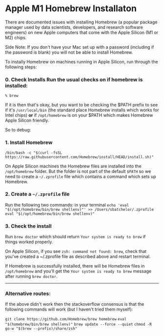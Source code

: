 # Apple M1 Homebrew Installaton 

There are documented issues with installing Homebrew (a popular package manager used by data scientists, developers, and research software engineers) on new Apple computers that come with the Apple Silicon (M1 or M2) chips. 

Side Note: If you don't have your Mac set up with a password (including if the password is blank) you will not be able to install Homebrew.

To instally Homebrew on machines running in Apple Silicon, run through the following steps:

### 0. Check Installs Run the usual checks on if homebrew is installed:

`% brew`

If it is then that's okay, but you want to be checking the $PATH prefix to see if it's `/usr/local/bin` (the standard place Homebrew installs which works for Intel chips) **or** if `/opt/homebrew` is on your $PATH which makes Homebrew Apple Silicon friendly. 

So to debug:

### 1. Install Homebrew
`/bin/bash -c "$(curl -fsSL https://raw.githubusercontent.com/Homebrew/install/HEAD/install.sh)"`

On Apple Silicon machines the Homebrew files are installed into the `/opt/homebrew` folder. But the folder is not part of the default `$PATH` so we need to create a `~/.zprofile` file which contains a command which sets up Homebrew.

### 2. Create a `~/.zprofile` file
Run the following two commands: in your terminal
`echo 'eval "$(/opt/homebrew/bin/brew shellenv)"' >> /Users/sbatchelor/.zprofile`
`eval "$(/opt/homebrew/bin/brew shellenv)"`

### 3. Check the install 

Run `brew doctor` which should return `Your system is ready to brew` if things worked properly. 

On Apple Silicon, if you see `zsh: command not found: brew`, check that you've created a ~/.zprofile file as described above and restart terminal.

If Homebrew is successfully installed, there will be Homebrew files in `/opt/homebrew` and you'll get the `Your system is ready to brew` message after running `brew doctor`. 

--- 

### Alternative routes:

If the above didn't work then the stackoverflow consensus is that the following commands will work (but I haven't tried them myself): 

`git clone https://github.com/Homebrew/brew homebrew`
`eval "$(homebrew/bin/brew shellenv)"`
`brew update --force --quiet`
`chmod -R go-w "$(brew --prefix)/share/zsh"`

